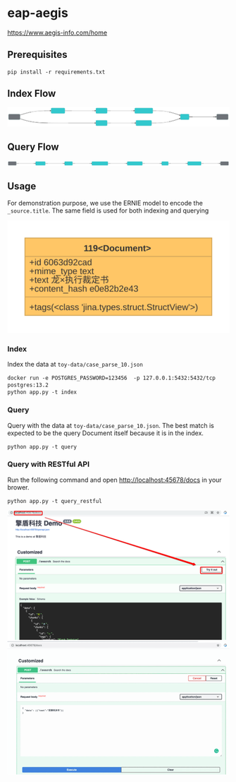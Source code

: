 # eap-aegis
https://www.aegis-info.com/home

## Prerequisites

```
pip install -r requirements.txt
```

## Index Flow

![index flow](.github/index.svg)

## Query Flow
![query flow](.github/query.svg)


## Usage

For demonstration purpose, we use the ERNIE model to encode the `_source.title`. The same field is used for both 
indexing and querying


![](.github/doc.svg)

### Index

Index the data at `toy-data/case_parse_10.json`

```
docker run -e POSTGRES_PASSWORD=123456  -p 127.0.0.1:5432:5432/tcp postgres:13.2
python app.py -t index
```

### Query

Query with the data at `toy-data/case_parse_10.json`. The best match is expected to be the query Document itself 
because it is in the index.

```
python app.py -t query
```

### Query with RESTful API

Run the following command and open [http://localhost:45678/docs](http://localhost:45678/docs) in your brower.

```shell
python app.py -t query_restful
```
![](.github/restful.png)
![](.github/restful.gif)